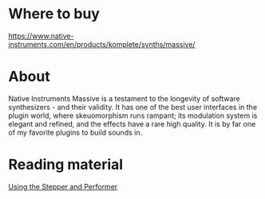 # Where to buy

https://www.native-instruments.com/en/products/komplete/synths/massive/

# About

Native Instruments Massive is a testament to the longevity of software synthesizers - and their validity. It has one of the best user interfaces in the plugin world, where skeuomorphism runs rampant; its modulation system is elegant and refined, and the effects have a rare high quality. It is by far one of my favorite plugins to build sounds in.

# Reading material

[Using the Stepper and Performer](Stepper-Performer.md)
